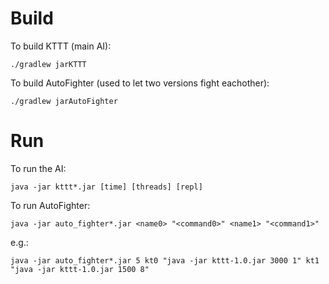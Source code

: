 # Build

To build KTTT (main AI):
```
./gradlew jarKTTT
```

To build AutoFighter (used to let two versions fight eachother):
```
./gradlew jarAutoFighter
```

# Run

To run the AI:
```
java -jar kttt*.jar [time] [threads] [repl]
```

To run AutoFighter:
```
java -jar auto_fighter*.jar <name0> "<command0>" <name1> "<command1>"
```
e.g.:
```
java -jar auto_fighter*.jar 5 kt0 "java -jar kttt-1.0.jar 3000 1" kt1 "java -jar kttt-1.0.jar 1500 8"
```
